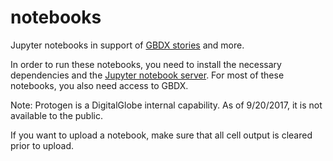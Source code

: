 # notebooks

Jupyter notebooks in support of [GBDX stories](gbdxstories.digitalglobe.com) and more.

In order to run these notebooks, you need to install the necessary dependencies and the [Jupyter notebook server](http://jupyter.org/). For most of these notebooks, you also need access to GBDX.

Note: Protogen is a DigitalGlobe internal capability. As of 9/20/2017, it is not available to the public.

If you want to upload a notebook, make sure that all cell output is cleared prior to upload.
